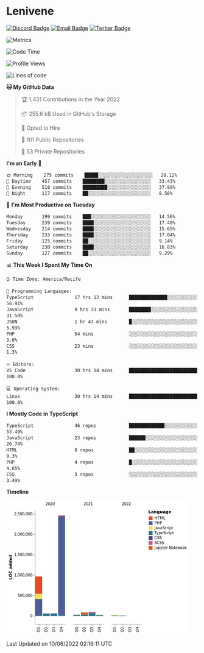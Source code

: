 # Lenivene

[![Discord Badge](https://img.shields.io/badge/-Lenivene%230715-black?style=flat-square&logo=Discord&logoColor=white)](http://discord.com/)
[![Email Badge](https://img.shields.io/badge/-lenivene@msn.com-black?style=flat-square&logo=Gmail&logoColor=white&link=mailto:lenivene@msn.com)](mailto:lenivene@msn.com)
[![Twitter Badge](https://img.shields.io/badge/-@enevinel-black?style=flat-square&logo=twitter&logoColor=white&link=https://twitter.com/enevinel)](https://twitter.com/enevinel)

<!-- https://github-readme-stats.vercel.app/api?username=lenivene&show_icons=true -->

<img src="https://metrics.lecoq.io/lenivene?template=classic&config.timezone=America%2FRecife" alt="Metrics" />

<!--START_SECTION:waka-->
![Code Time](http://img.shields.io/badge/Code%20Time-257%20hrs%2026%20mins-blue)

![Profile Views](http://img.shields.io/badge/Profile%20Views-0-blue)

![Lines of code](https://img.shields.io/badge/From%20Hello%20World%20I%27ve%20Written-4%20Million%20lines%20of%20code-blue)

**🐱 My GitHub Data** 

> 🏆 1,431 Contributions in the Year 2022
 > 
> 📦 255.6 kB Used in GitHub's Storage 
 > 
> 💼 Opted to Hire
 > 
> 📜 101 Public Repositories 
 > 
> 🔑 53 Private Repositories  
 > 
**I'm an Early 🐤** 

```text
🌞 Morning    275 commits    █████░░░░░░░░░░░░░░░░░░░░   20.12% 
🌆 Daytime    457 commits    ████████░░░░░░░░░░░░░░░░░   33.43% 
🌃 Evening    518 commits    █████████░░░░░░░░░░░░░░░░   37.89% 
🌙 Night      117 commits    ██░░░░░░░░░░░░░░░░░░░░░░░   8.56%

```
📅 **I'm Most Productive on Tuesday** 

```text
Monday       199 commits    ███░░░░░░░░░░░░░░░░░░░░░░   14.56% 
Tuesday      239 commits    ████░░░░░░░░░░░░░░░░░░░░░   17.48% 
Wednesday    214 commits    ████░░░░░░░░░░░░░░░░░░░░░   15.65% 
Thursday     233 commits    ████░░░░░░░░░░░░░░░░░░░░░   17.04% 
Friday       125 commits    ██░░░░░░░░░░░░░░░░░░░░░░░   9.14% 
Saturday     230 commits    ████░░░░░░░░░░░░░░░░░░░░░   16.83% 
Sunday       127 commits    ██░░░░░░░░░░░░░░░░░░░░░░░   9.29%

```


📊 **This Week I Spent My Time On** 

```text
⌚︎ Time Zone: America/Recife

💬 Programming Languages: 
TypeScript               17 hrs 12 mins      ██████████████░░░░░░░░░░░   56.91% 
JavaScript               9 hrs 33 mins       ████████░░░░░░░░░░░░░░░░░   31.58% 
JSON                     1 hr 47 mins        █░░░░░░░░░░░░░░░░░░░░░░░░   5.93% 
PHP                      54 mins             ░░░░░░░░░░░░░░░░░░░░░░░░░   3.0% 
CSS                      23 mins             ░░░░░░░░░░░░░░░░░░░░░░░░░   1.3%

🔥 Editors: 
VS Code                  30 hrs 14 mins      █████████████████████████   100.0%

💻 Operating System: 
Linux                    30 hrs 14 mins      █████████████████████████   100.0%

```

**I Mostly Code in TypeScript** 

```text
TypeScript               46 repos            █████████████░░░░░░░░░░░░   53.49% 
JavaScript               23 repos            ██████░░░░░░░░░░░░░░░░░░░   26.74% 
HTML                     8 repos             ██░░░░░░░░░░░░░░░░░░░░░░░   9.3% 
PHP                      4 repos             █░░░░░░░░░░░░░░░░░░░░░░░░   4.65% 
CSS                      3 repos             ░░░░░░░░░░░░░░░░░░░░░░░░░   3.49%

```


**Timeline**

![Chart not found](https://raw.githubusercontent.com/lenivene/lenivene/master/charts/bar_graph.png) 


 Last Updated on 10/06/2022 02:16:11 UTC
<!--END_SECTION:waka-->
